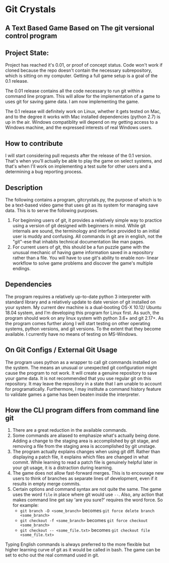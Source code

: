 # Git Crystals
## A Text Based Game Based on The git versional control program

## Project State:
Project has reached it's 0.01, or proof of concept status. Code
won't work if cloned because the repo doesn't contain the
necessary subrepository, which is sitting on my computer. Getting
a full game setup is a goal of the 0.1 release.

The 0.01 release contains all the code necessary to run git within
a command line program. This will allow for the implementation of
a game to uses git for saving game data. I am now implementing
the game.

The 0.1 release will definitely work on Linux, whether it gets
tested on Mac, and to the degree it works with Mac installed
dependencies (python 2.7) is up in the air. Windows compatiblity
will depend on my getting access to a Windows machine, and the
expressed interests of real Windows users.

## How to contribute
I will start considering pull requests after the release of the 0.1
version. That's when you'll actually be able to play the game on
select systems, and that's when I'll work on implementing a test
suite for other users and a determining a bug reporting process.

## Description

The following contains a program, gitcrystals.py, the purpose of which is
to be a text-based video game that uses git as its system for managing
save data. This is to serve the following purposes.

1. For beginning users of git, it provides a relatively simple way to
practice using a version of git designed with beginners in mind. While
git internals are sound, the terminology and interface provided to an
initial user is muddy and confusing. All commands in git are in english,
not the "git"-ese that inhabits technical documentation like man pages.
2. For current users of git, this should be a fun puzzle game with the
unusual mechanic of having game information saved in a repository 
rather than a file. You will have to use git's ability to enable non-
linear workflow to solve game problems and discover the game's multiple
endings.

## Dependencies

The program requires a relatively up-to-date python 3 interpreter with 
standard library and a relatively update to date version of git installed 
on your system. My current dev machine is a dual-booting OS-X 10.12/
Ubuntu 18.04 system, and I'm developing this program for Linux first.
As such, the program should work on any linux system with python 3.6+
and git 2.17+. As the program comes further along I will start testing
on other operating systems, python versions, and git versions. To the
extent that they become available. I currently have no means of testing
on MS-Windows.

## On Git Configs / External Git Usage

The program uses python as a wrapper to call git commands installed on
the system. The means an unusual or unexpected git configuration might
cause the program to not work. It will create a genuine repository to
save your game data. It is not recommended that you use regular git
on this repository. It may leave the repository in a state that I
am unable to account for programatically. Furthermore, I may institute
a command history feature to validate games a game has been beaten
inside the interpreter.

## How the CLI program differs from command line git

1. There are a great reduction in the available commands.
2. Some commands are aliased to emphasize what's actually
being done. Adding a change to the staging area is accomplished
by git stage, and removing a file from the staging area is
accomplished by git unstage.
3. The program actually explains changes when using git diff.
Rather than displaying a patch file, it explains which files
are changed in what commit. While learning to read a patch
file is genuinely helpful later in your git usage, it is
a distraction during learning.
4. The game does not allow fast-forward merges. This is to
encourage new users to think of branches as separate lines
of development, even if it results in empty merge commits.
5. Certain options and command syntax are not quite the same.
The game uses the word `file` in place where git would use
`--`. Also, any action that makes command line get say 'are
you sure?' requires the word force. So for example:
    - `git branch -D <some_branch>` becomes `git force delete branch <some_branch>`
    - `git checkout -f <some_branch>` becomes `git force checkout <some_branch>`
    - `git checkout -- <some_file.txt>` becomes `git checkout file <some_file.txt>`

Typing English commands is always preferred to the more flexible
but higher learning curve of git as it would be called in bash.
The game can be set to echo out the real command used in git.
